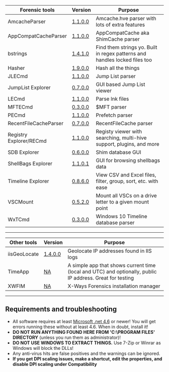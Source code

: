 
|Forensic tools  |Version| Purpose| 
|--|--|--
| AmcacheParser | [1.1.0.0](https://ericzimmerman.github.io/Software/AmcacheParser.zip) | Amcache.hve parser with lots of extra features
| AppCompatCacheParser | [1.1.0.0](https://ericzimmerman.github.io/Software/AppCompatCacheParser.zip)| AppCompatCache aka ShimCache parser
| bstrings | [ 1.4.1.0](https://ericzimmerman.github.io/Software/bstrings.zip)| Find them strings yo. Built in regex patterns and handles locked files too
| Hasher | [1.9.0.0](https://ericzimmerman.github.io/Software/hasher.zip)| Hash all the things
| JLECmd | [1.1.0.0](https://ericzimmerman.github.io/Software/JLECmd.zip)| Jump List parser
| JumpList Explorer | [0.7.0.0](https://ericzimmerman.github.io/Software/JumpListExplorer.zip) | GUI based Jump List viewer 
| LECmd  | [1.1.0.0](https://ericzimmerman.github.io/Software/LECmd.zip) | Parse lnk files
| MFTECmd |[0.3.0.0](https://ericzimmerman.github.io/Software/MFTECmd.zip) | $MFT parser
| PECmd  | [1.1.0.0](https://ericzimmerman.github.io/Software/PECmd.zip)| Prefetch parser
| RecentFileCacheParser | [0.7.0.0](https://ericzimmerman.github.io/Software/RecentFileCacheParser.zip) | RecentFileCache parser
| Registry Explorer/RECmd | [1.1.0.0](https://ericzimmerman.github.io/Software/RegistryExplorer_RECmd.zip)| Registy viewer with searching, multi-hive support, plugins, and more
| SDB Explorer | [0.6.0.0](https://ericzimmerman.github.io/Software/SDBExplorer.zip)| Shim database GUI
| ShellBags Explorer | [1.1.0.1](https://ericzimmerman.github.io/Software/ShellBagsExplorer.zip)| GUI for browsing shellbags data
| Timeline Explorer | [0.8.6.0](https://ericzimmerman.github.io/Software/TimelineExplorer.zip) | View CSV and Excel files, filter, group, sort, etc. with ease
| VSCMount |[0.5.2.0](https://ericzimmerman.github.io/Software/VSCMount.zip) | Mount all VSCs on a drive letter to a given mount point
| WxTCmd | [0.3.0.0](https://ericzimmerman.github.io/Software/WxTCmd.zip) | Windows 10 Timeline database parser


***

|Other tools  |Version| Purpose
|--|--|--
| iisGeoLocate | [1.4.0.0](https://ericzimmerman.github.io/Software/iisGeolocate.zip)| Geolocate IP addresses found in IIS logs
| TimeApp | [NA](https://ericzimmerman.github.io/Software/TimeApp.zip)| A simple app that shows current time (local and UTC) and optionally, public IP address. Great for testing
| XWFIM | [NA](https://ericzimmerman.github.io/Software/XWFIM.zip) | X-Ways Forensics installation manager


***
## Requirements and troubleshooting

 - All software requires at least [Microsoft .net 4.6](https://www.microsoft.com/en-us/download/details.aspx?id=48137) or newer! You will get errors running these without at least 4.6. When in doubt, install it!
 - **DO NOT RUN ANYTHING FOUND HERE FROM 'C:\PROGRAM FILES' DIRECTORY** (unless you run them as administrator)!
 - **DO NOT USE WINDOWS TO EXTRACT THINGS.** Use 7-Zip or Winrar as Windows will block the DLLs!
 - Any anti-virus hits are false positives and the warnings can be ignored.
 - **If you get DPI scaling issues, make a shortcut, edit the properties, and disable DPI scaling under Compatibility**
